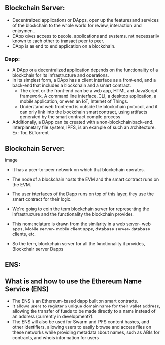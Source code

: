 ## Blockchain Server:

- Decentralized applications or DApps, open up the features and services of the blockchain to the whole world for review, interaction, and enjoyment.
- DApp gives access to people, applications and systems, not necessarily known to each other to transact peer to peer. 
- DApp is an end to end application on a blockchain.

### Dapp:
- A DApp or a decentralized application depends on the functionality of a blockchain for its infrastructure and operations.
- In its simplest form, a DApp has a client interface as a front-end, and a back-end that includes a blockchain and a smart contract.
	- The client or the front-end can be a web app, HTML and JavaScript framework. A command line interface, CLI, a desktop application, a mobile application, or even an IoT, Internet of Things.
	- Understand web front-end is outside the blockchain protocol, and it can only link into the blockchain smart contract, 
	using artifacts generated by the smart contract compile process
- Additionally, a DApp can be created with a non-blockchain back-end. Interplanetary file system, IPFS, is an example of such an architecture. Ex: Tor, BitTorrent

## Blockchain Server:

image


- It has a peer-to-peer network on which that blockchain operates. 
- The node of a blockchain hosts the EVM and the smart contract runs on the EVM. 
- The user interfaces of the Dapp runs on top of this layer, they use the smart contract for their logic.

- We're going to coin the term blockchain server for representing the infrastructure and the functionality the blockchain provides.
- This nomenclature is drawn from the similarity in a web server- web apps, Mobile server- mobile client apps, database server- database clients, etc. 
- So the term, blockchain server for all the functionality it provides, Blockchain server Dapps


## ENS:
## What is and how to use the Ethereum Name Service (ENS)
- The ENS is an Ethereum-based dapp built on smart contracts. 
- It allows users to register a unique domain name for their wallet address, allowing the transfer of funds to be made directly to a name instead of an address (currently in development?).
- The ENS will also be used for Swarm and IPFS content hashes, and other identifiers, allowing users to easily browse and access files on these networks while providing metadata about names, such as ABIs for contracts, and whois information for users


